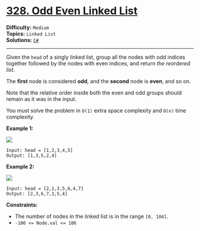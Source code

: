 # [328. Odd Even Linked List](https://leetcode.com/problems/odd-even-linked-list/)

**Difficulty:** `Medium`  
**Topics:** `Linked List`  
**Solutions:** [`C#`](../../src/csharp/challenges/Problems/OddEvenLinkedList.cs)  

---

Given the `head` of a singly linked list, group all the nodes with odd indices together followed by the nodes with even indices, and return *the reordered list*.

The **first** node is considered **odd**, and the **second** node is **even**, and so on.

Note that the relative order inside both the even and odd groups should remain as it was in the input.

You must solve the problem in `O(1)` extra space complexity and `O(n)` time complexity.

**Example 1:**

![](https://assets.leetcode.com/uploads/2021/03/10/oddeven-linked-list.jpg)

```
Input: head = [1,2,3,4,5]
Output: [1,3,5,2,4]
```

**Example 2:**

![](https://assets.leetcode.com/uploads/2021/03/10/oddeven2-linked-list.jpg)

```
Input: head = [2,1,3,5,6,4,7]
Output: [2,3,6,7,1,5,4]
```

**Constraints:**

* The number of nodes in the linked list is in the range `[0, 104]`.
* `-106 <= Node.val <= 106`